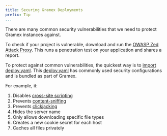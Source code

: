 ```yaml
---
title: Securing Gramex Deployments
prefix: Tip
...
```


There are many common security vulnerabilities that we need to protect Gramex instances against.

To check if your project is vulnerable, download and run the
[OWASP Zed Attack Proxy](https://www.owasp.org/index.php/OWASP_Zed_Attack_Proxy_Project).
This runs a penetration test on your application and shares a report.

To protect against common vulnerabilities, the quickest way is to [import deploy.yaml](../deploy/#security).
This [deploy.yaml](https://code.gramener.com/s.anand/gramex/blob/master/gramex/deploy.yaml)
has commonly used security configurations and is bundled as part of Gramex.

For example, it:

1. Disables [cross-site scripting](https://www.owasp.org/index.php/Cross-site_Scripting_(XSS))
2. Prevents [content-sniffing](https://dunnesec.com/category/attacks-defence/content-sniffing/)
3. Prevents [clickjacking](https://www.owasp.org/index.php/Clickjacking)
4. Hides the server name
5. Only allows downloading specific file types
6. Creates a new cookie secret for each host
7. Caches all files privately
